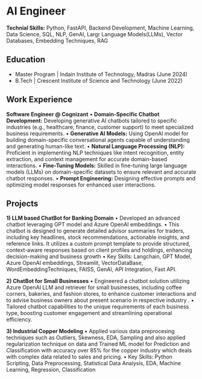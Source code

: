 # AI Engineer

**Technial Skills:** Python, FastAPI, Backend Development, Machine Learning, Data Science, SQL, NLP, GenAI, Largr Language Models(LLMs), Vector Databases, Embedding Techniques, RAG

## Education
- Master Program | Indain Institute of Technology, Madras (June 2024)
- B.Tech | Crescent Institute of Science and Technology (June 2022)

## Work Experience
**Software Engineer @ Cognizant**
•	**Domain-Specific Chatbot Development:** Developing generative AI chatbots tailored to specific industries (e.g., healthcare, finance, customer support) to meet specialized business requirements.
•	**Generative AI Models:** Using OpenAI model for building domain-specific conversational agents capable of understanding and generating human-like text.
•	**Natural Language Processing (NLP):** Proficient in implementing NLP techniques like intent recognition, entity extraction, and context management for accurate domain-based interactions.
•	**Fine-Tuning Models:** Skilled in fine-tuning large language models (LLMs) on domain-specific datasets to ensure relevant and accurate chatbot responses.
•	**Prompt Engineering:** Designing effective prompts and optimizing model responses for enhanced user interactions.


## Projects
**1) LLM based ChatBot for Banking Domain**
•	Developed an advanced chatbot leveraging GPT model and Azure OpenAI embeddings. 
•	This chatbot is designed to generate detailed advisor summaries for traders, including key headlines, stock recommendations, actionable insights, and reference links. It utilizes a custom prompt template to provide structured, context-aware responses based on client profiles and holdings, enhancing decision-making and business growth
•	Key Skills: Langchain, GPT Model, Azure OpenAI embeddings,  Streamlit, VectorDataBase, WordEmbeddingTechniques, FAISS, GenAI, API Integration, Fast API.

**2) ChatBot for Small Businesses**
•	Engineered a chatbot solution utilizing Azure OpenAI LLM and retriever for small businesses, including coffee corners, bakeries, and fashion stores, to enhance customer interactions and to advise business owners  about present scenario in respective industry .
•	Tailored chatbot capabilities to the unique requirements of each business type, boosting customer engagement and streamlining operational efficiency.

**3) Industrial Copper Modeling**
•	Applied various data preprocesing techniques such as Outliers, Skewness, EDA, Sampling and also applied regularization technique on data and Trained ML model for Prediction and Classification with accuracy over 85% for the copper industry which deals with complex data related to sales and pricing.
•	Key Skills: Python Scripting, Data Preprocessing, Statistical Data Analysis, EDA, Machine Learning, Regression, Classification


